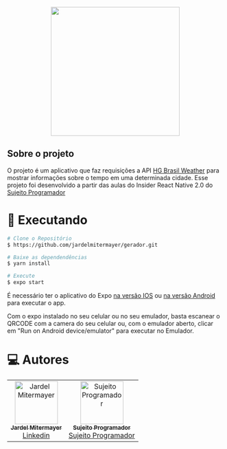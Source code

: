 <p align="center"><a href="https://reactnative.dev/" target="_blank"><img src="https://reactnative.dev/img/header_logo.svg" width="300"></a></p>


## Sobre o projeto

O projeto é um aplicativo que faz requisições a API <a href="https://hgbrasil.com/status/weather">HG Brasil Weather</a> para mostrar informações sobre o tempo em uma determinada cidade. Esse projeto foi desenvolvido a partir das aulas do Insider React Native 2.0 do <a href="https://github.com/sujeitoprogramador"> Sujeito Programador</a>

# :construction_worker: Executando

```bash
# Clone o Repositório
$ https://github.com/jardelmitermayer/gerador.git
```

```bash
# Baixe as dependendências
$ yarn install

```

```bash
# Execute
$ expo start
```

É necessário ter o aplicativo do Expo <a href="https://apps.apple.com/br/app/expo-go/id982107779"> na versão IOS</a> ou <a href="https://play.google.com/store/apps/details?id=host.exp.exponent&hl=pt&gl=BR"> na versão Android </a> para executar o app.

Com o expo instalado no seu celular ou no seu emulador, basta escanear o QRCODE com a camera do seu celular ou, com o emulador aberto, clicar em "Run on Android device/emulator" para executar no Emulador.


# :computer: Autores

<table>
  <tr>
    <td align="center">
      <a href="https://github.com/jardelmitermayer">
        <img src="https://avatars.githubusercontent.com/u/58043717?v=4" width="100px;" alt="Jardel Mitermayer"/>
        <br />
        <sub>
          <b>Jardel Mitermayer</b>
        </sub>
       </a>
       <br />
       <a href="https://www.linkedin.com/in/jardel-mitermayer/" title="Linkedin">Linkedin</a>
    </td>
    <td align="center">
      <a href="https://github.com/sujeitoprogramador">
        <img 
          src="https://avatars.githubusercontent.com/u/49500316?s=200&v=4" 
          width="100px;" 
          alt="Sujeito Programador"
        />
        <br />
        <sub>
          <b>Sujeito Programador</b>
        </sub>
       </a>
       <br />
       <a href="https://sujeitoprogramador.com/" title="site">Sujeito Programador</a>       
    </td>
  </tr>
</table>
